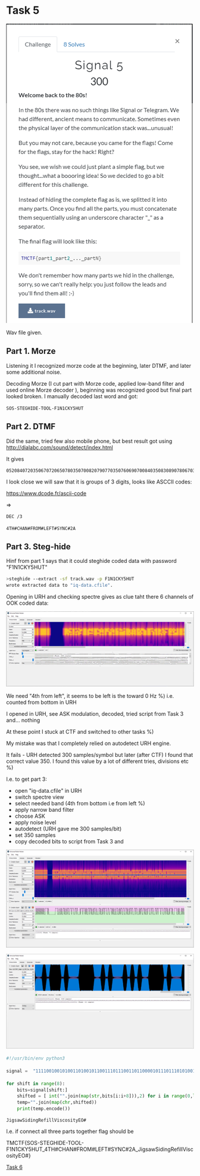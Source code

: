 # Task 5

![text](img/cts_task5.png)

Wav file given.

## Part 1. Morze
Listening it I recognized morze code at the beginning, later DTMF, and later some additional noise.

Decoding Morze (I cut part with Morze code, applied low-band filter and used online Morze decoder ), beginning was recognized good but final part looked broken.
I manually decoded last word and got:

```SOS-STEGHIDE-TOOL-F1N1CKY5HUT```

## Part 2. DTMF

Did the same, tried few also mobile phone, but best result got using http://dialabc.com/sound/detect/index.html

It gives 
```
05208407203506707206507803507008207907703507606907008403508308907806703505065
```

I look close we will saw that it is groups of 3 digits, looks like ASCCII codes:

https://www.dcode.fr/ascii-code

=>


```
DEC /3

4TH#CHAN#FROM#LEFT#SYNC#2A
```

## Part 3. Steg-hide
Hinf from part 1 says that it could steghide coded data with password "F1N1CKY5HUT"

```bash
>steghide --extract -sf track.wav -p F1N1CKY5HUT
wrote extracted data to "iq-data.cfile".
```

Opening in URH and checking spectre gives as clue taht there 6 channels of OOK coded data:

![Spectre](img/task5_part3_spectre.png)

We need "4th from left", it seems to be left is the toward 0 Hz %) i.e. counted from bottom in URH

I opened in URH, see ASK modulation, decoded, tried script from Task 3 and... nothing

At these point I stuck at CTF and switched to other tasks %)

My mistake was that I completely relied on autodetect URH engine.

It fails - URH detected 300 samples/symbol but later (after CTF) I found that correct value 350. I found this value by a lot of different tries, divisions etc %)

I.e. to get part 3:

- open "iq-data.cfile" in URH
- switch spectre view
- select needed band (4th from bottom i.e from left %)
- apply narrow band filter
- choose ASK
- apply noise level 
- autodetect (URH gave me 300 samples/bit)
- set 350 samples
- copy decoded bits to script from Task 3 and

![band4](img/task5_part3_band4.png)

![band4](img/task5_part3_bits.png)


```python
#!/usr/bin/env python3

signal =  "1111001001010011010010110011101110011011000010111011101010011011010010110010001101001011011100110011101010010011001010110011001101001011011000110110001010110011010010111001101100011011011110111001101101001011101000111100101000101010011110100011"

for shift in range(8):
    bits=signal[shift:]
    shifted = [ int("".join(map(str,bits[i:i+8])),2) for i in range(0,len(bits),8)]
    temp="".join(map(chr,shifted))
    print(temp.encode())
```


```
JigsawSidingRefillViscosityEO#
```

I.e. if connect all three parts together flag should be 

TMCTF{SOS-STEGHIDE-TOOL-F1N1CKY5HUT_4TH#CHAN#FROM#LEFT#SYNC#2A_JigsawSidingRefillViscosityEO#}

[Task 6](task6.md)






